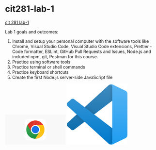 # cit281-lab-1
[cit 281 lab-1](https://github.com/UO-CIT-qiqima/cit281-lab-1)

Lab 1 goals and outcomes:

1. Install and setup your personal computer with the software tools like Chrome, Visual Studio Code, Visual Studio Code extensions, Prettier - Code formatter, ESLint, GitHub Pull Requests and Issues, Node.js and included npm, git, Postman for this course.
2. Practice using software tools
3. Practice terminal or shell commands
4. Practice keyboard shortcuts
5. Create the first Node.js server-side JavaScript file

<img src="chrome.png" width= "200px">
<img src="visual.png" width= "200px">
